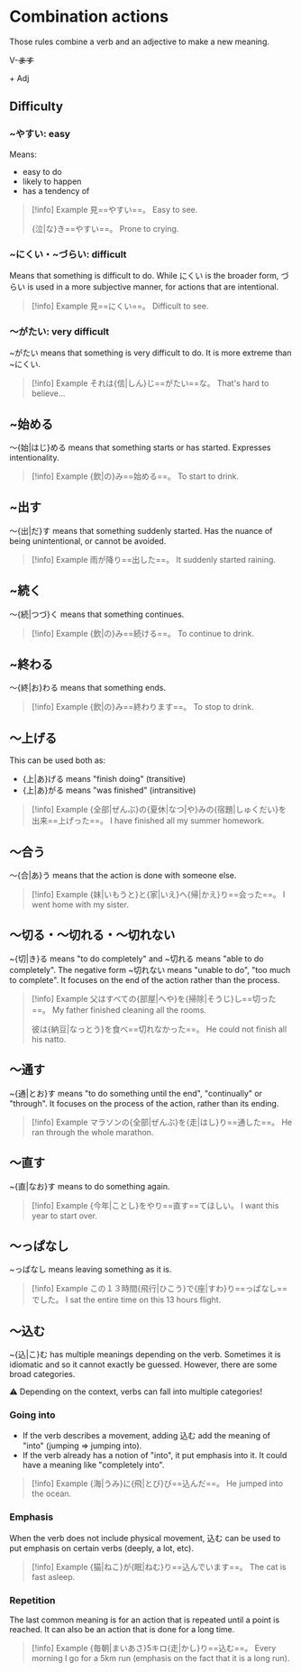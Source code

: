 # Combination actions

Those rules combine a verb and an adjective to make a new meaning.

<div class="usage">
<div class="">
	<p><span class="box">V-<strike>ます</strike></span></p>
</div>
	<p class="r">+ Adj</p>
</div>

## Difficulty

### ~やすい: easy

Means: 
* easy to do
* likely to happen
* has a tendency of

> [!info] Example
> 見==やすい==。
> Easy to see.
> 
> {泣|な}き==やすい==。
> Prone to crying.

### ~にくい・~づらい: difficult

Means that something is difficult to do.
While にくい is the broader form, づらい is used in a more subjective manner, for actions that are intentional.

> [!info] Example
> 見==にくい==。
> Difficult to see.

### ～がたい: very difficult

~がたい means that something is very difficult to do.
It is more extreme than ~にくい.

> [!info] Example
> それは{信|しん}じ==がたい==な。
> That's hard to believe...

## ~始める

～{始|はじ}める means that something starts or has started. Expresses intentionality.

> [!info] Example
> {飲|の}み==始める==。
> To start to drink.

## ~出す

～{出|だ}す means that something suddenly started. Has the nuance of being unintentional, or cannot be avoided.

> [!info] Example
> 雨が降り==出した==。
> It suddenly started raining.

## ~続く

～{続|つづ}く means that something continues.

> [!info] Example
> {飲|の}み==続ける==。
> To continue to drink.

## ~終わる

～{終|お}わる means that something ends.

> [!info] Example
> {飲|の}み==終わります==。
> To stop to drink.

## ～上げる

This can be used both as:
* {上|あ}げる means "finish doing" (transitive)
* {上|あ}がる means "was finished" (intransitive)

> [!info] Example
> {全部|ぜんぶ}の{夏休|なつ|や}みの{宿題|しゅくだい}を出来==上げった==。
> I have finished all my summer homework.

## ～合う

～{合|あ}う means that the action is done with someone else.

> [!info] Example
> {妹|いもうと}と{家|いえ}へ{帰|かえ}り==会った==。
> I went home with my sister.

## ～切る・～切れる・～切れない

~{切|き}る means "to do completely" and ~切れる means "able to do completely".
The negative form ~切れない means "unable to do", "too much to complete".
It focuses on the end of the action rather than the process.

> [!info] Example
> 父はすべての{部屋|へや}を{掃除|そうじ}し==切った==。
> My father finished cleaning all the rooms.
> 
> 彼は{納豆|なっとう}を食べ==切れなかった==。
> He could not finish all his natto.

## ～通す

~{通|とお}す means "to do something until the end", "continually" or "through". It focuses on the process of the action, rather than its ending.

> [!info] Example
> マラソンの{全部|ぜんぶ}を{走|はし}り==通した==。
> He ran through the whole marathon.

## ～直す

~{直|なお}す means to do something again.

> [!info] Example
> {今年|ことし}をやり==直す==てほしい。
> I want this year to start over.

## ～っぱなし

~っぱなし means leaving something as it is.

> [!info] Example
> この１３時間{飛行|ひこう}で{座|すわ}り==っぱなし==でした。
> I sat the entire time on this 13 hours flight.

## ～込む

~{込|こ}む has multiple meanings depending on the verb. Sometimes it is idiomatic and so it cannot exactly be guessed. However, there are some broad categories.

⚠ Depending on the context, verbs can fall into multiple categories!

### Going into

* If the verb describes a movement, adding 込む add the meaning of "into" (jumping => jumping into).
* If the verb already has a notion of "into", it put emphasis into it. It could have a meaning like "completely into".

> [!info] Example
> {海|うみ}に{飛|とび}び==込んだ==。
> He jumped into the ocean.

### Emphasis

When the verb does not include physical movement, 込む can be used to put emphasis on certain verbs (deeply, a lot, etc).

> [!info] Example
> {猫|ねこ}が{眠|ねむ}り==込んでいます==。
> The cat is fast asleep.

### Repetition

The last common meaning is for an action that is repeated until a point is reached. It can also be an action that is done for a long time.

> [!info] Example
> {毎朝|まいあさ}5キロ{走|かし}り==込む==。
> Every morning I go for a 5km run (emphasis on the fact that it is a long run).
